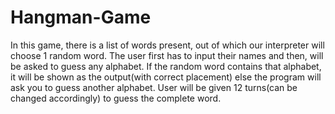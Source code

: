 # Hangman-Game
In this game, there is a list of words present, out of which our interpreter will choose 1 random word. The user first has to input their names and then, will be asked to guess any alphabet. If the random word contains that alphabet, it will be shown as the output(with correct placement) else the program will ask you to guess another alphabet. User will be given 12 turns(can be changed accordingly) to guess the complete word.
